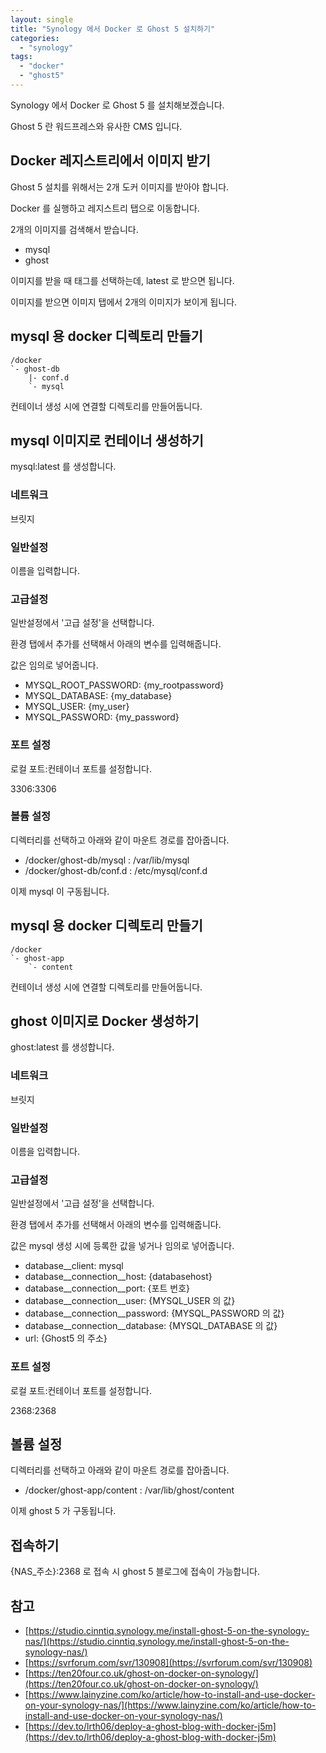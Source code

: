 ```yaml
---
layout: single
title: "Synology 에서 Docker 로 Ghost 5 설치하기"
categories:
  - "synology"
tags:
  - "docker"
  - "ghost5"
---
```


Synology 에서 Docker 로 Ghost 5 를 설치해보겠습니다.

Ghost 5 란 워드프레스와 유사한 CMS 입니다.

## Docker 레지스트리에서 이미지 받기

Ghost 5 설치를 위해서는 2개 도커 이미지를 받아야 합니다.

Docker 를 실행하고 레지스트리 탭으로 이동합니다.

2개의 이미지를 검색해서 받습니다.

- mysql
- ghost

이미지를 받을 때 태그를 선택하는데, latest 로 받으면 됩니다.

이미지를 받으면 이미지 탭에서 2개의 이미지가 보이게 됩니다.

## mysql 용 docker 디렉토리 만들기

```text
/docker
`- ghost-db
    |- conf.d
    `- mysql
```

컨테이너 생성 시에 연결할 디렉토리를 만들어둡니다.

## mysql 이미지로 컨테이너 생성하기

mysql:latest 를 생성합니다.

### 네트워크

브릿지

### 일반설정

이름을 입력합니다.

### 고급설정

일반설정에서 '고급 설정'을 선택합니다.

환경 탭에서 추가를 선택해서 아래의 변수를 입력해줍니다.

값은 임의로 넣어줍니다.

- MYSQL_ROOT_PASSWORD: {my_rootpassword}
- MYSQL_DATABASE: {my_database}
- MYSQL_USER: {my_user}
- MYSQL_PASSWORD: {my_password}

### 포트 설정

로컬 포트:컨테이너 포트를 설정합니다.

3306:3306

### 볼륨 설정

디렉터리를 선택하고 아래와 같이 마운트 경로를 잡아줍니다.

- /docker/ghost-db/mysql : /var/lib/mysql
- /docker/ghost-db/conf.d : /etc/mysql/conf.d

이제 mysql 이 구동됩니다.

## mysql 용 docker 디렉토리 만들기

```text
/docker
`- ghost-app
    `- content
```

컨테이너 생성 시에 연결할 디렉토리를 만들어둡니다.

## ghost 이미지로 Docker 생성하기

ghost:latest 를 생성합니다.

### 네트워크

브릿지

### 일반설정

이름을 입력합니다.

### 고급설정

일반설정에서 '고급 설정'을 선택합니다.

환경 탭에서 추가를 선택해서 아래의 변수를 입력해줍니다.

값은 mysql 생성 시에 등록한 값을 넣거나 임의로 넣어줍니다.

- database__client: mysql
- database__connection__host: {databasehost}
- database__connection__port: {포트 번호}
- database__connection__user: {MYSQL_USER 의 값}
- database__connection__password: {MYSQL_PASSWORD 의 값}
- database__connection__database: {MYSQL_DATABASE 의 값}
- url: {Ghost5 의 주소}

### 포트 설정

로컬 포트:컨테이너 포트를 설정합니다.

2368:2368

## 볼륨 설정

디렉터리를 선택하고 아래와 같이 마운트 경로를 잡아줍니다.

- /docker/ghost-app/content : /var/lib/ghost/content

이제 ghost 5 가 구동됩니다.

## 접속하기

{NAS_주소}:2368 로 접속 시 ghost 5 블로그에 접속이 가능합니다.

## 참고

- [https://studio.cinntiq.synology.me/install-ghost-5-on-the-synology-nas/](https://studio.cinntiq.synology.me/install-ghost-5-on-the-synology-nas/)
- [https://svrforum.com/svr/130908](https://svrforum.com/svr/130908)
- [https://ten20four.co.uk/ghost-on-docker-on-synology/](https://ten20four.co.uk/ghost-on-docker-on-synology/)
- [https://www.lainyzine.com/ko/article/how-to-install-and-use-docker-on-your-synology-nas/](https://www.lainyzine.com/ko/article/how-to-install-and-use-docker-on-your-synology-nas/)
- [https://dev.to/lrth06/deploy-a-ghost-blog-with-docker-j5m](https://dev.to/lrth06/deploy-a-ghost-blog-with-docker-j5m)
